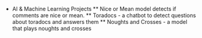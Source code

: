 * AI & Machine Learning Projects
** Nice or Mean model detects if comments are nice or mean.
** Toradocs - a chatbot to detect questions about toradocs and answers them
** Noughts and Crosses - a model that plays noughts and crosses
